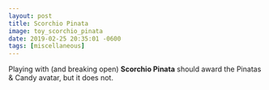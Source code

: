```yaml
---
layout: post
title: Scorchio Pinata
image: toy_scorchio_pinata
date: 2019-02-25 20:35:01 -0600
tags: [miscellaneous]
---
```


Playing with (and breaking open) **Scorchio Pinata** should award the Pinatas & Candy avatar, but it does not. 
